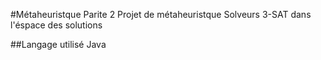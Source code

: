 #Métaheuristque
Parite 2 Projet de métaheuristque
Solveurs 3-SAT dans l'éspace des solutions

##Langage utilisé
Java